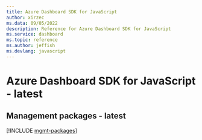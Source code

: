 ```yaml
---
title: Azure Dashboard SDK for JavaScript
author: xirzec
ms.data: 09/05/2022
description: Reference for Azure Dashboard SDK for JavaScript
ms.service: dashboard
ms.topic: reference
ms.author: jeffish
ms.devlang: javascript
---
```

# Azure Dashboard SDK for JavaScript - latest

## Management packages - latest
[!INCLUDE [mgmt-packages](dashboard-mgmt-index.md)]